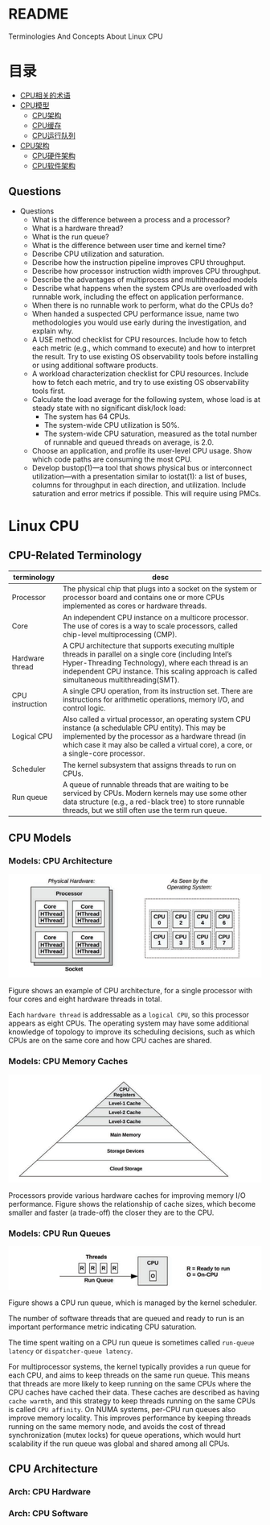 # README

Terminologies And Concepts About Linux CPU

# 目录

- [CPU相关的术语](./os_linux_cpu.md#cpu-related-terminology)
- [CPU模型](./os_linux_cpu.md#cpu-models)
    - [CPU架构](./os_linux_cpu.md#models-cpu-architecture)
    - [CPU缓存](./os_linux_cpu.md#models-cpu-memory-caches)
    - [CPU运行队列](./os_linux_cpu.md#models-cpu-run-queues)
- [CPU架构](./os_linux_cpu.md#cpu-architecture)
    - [CPU硬件架构](./os_linux_cpu.md#arch-cpu-hardware)
    - [CPU软件架构](./os_linux_cpu.md#arch-cpu-software)

## Questions

- Questions
    - What is the difference between a process and a processor?
    - What is a hardware thread?
    - What is the run queue?
    - What is the difference between user time and kernel time?
    - Describe CPU utilization and saturation.
    - Describe how the instruction pipeline improves CPU throughput.
    - Describe how processor instruction width improves CPU throughput.
    - Describe the advantages of multiprocess and multithreaded models
    - Describe what happens when the system CPUs are overloaded with runnable work, including the effect on application
      performance.
    - When there is no runnable work to perform, what do the CPUs do?
    - When handed a suspected CPU performance issue, name two methodologies you would use early during the
      investigation, and explain why.
    - A USE method checklist for CPU resources. Include how to fetch each metric (e.g., which command to execute) and
      how to interpret the result. Try to use existing OS observability tools before installing or using additional
      software products.
    - A workload characterization checklist for CPU resources. Include how to fetch each metric, and try to use existing
      OS observability tools first.
    - Calculate the load average for the following system, whose load is at steady state with no significant disk/lock
      load:
        - The system has 64 CPUs.
        - The system-wide CPU utilization is 50%.
        - The system-wide CPU saturation, measured as the total number of runnable and queued threads on average, is
          2.0.
    - Choose an application, and profile its user-level CPU usage. Show which code paths are consuming the most CPU.
    - Develop bustop(1)—a tool that shows physical bus or interconnect utilization—with a presentation similar to
      iostat(1):
      a list of buses, columns for throughput in each direction, and utilization. Include saturation and error metrics
      if possible. This will require using PMCs.

# Linux CPU

## CPU-Related Terminology

|   terminology    | desc  |
| ---------------- | ----- |
| Processor | The physical chip that plugs into a socket on the system or processor board and contains one or more CPUs implemented as cores or hardware threads. |
| Core      | An independent CPU instance on a multicore processor. The use of cores is a way to scale processors, called chip-level multiprocessing (CMP). |
| Hardware thread | A CPU architecture that supports executing multiple threads in parallel on a single core (including Intel’s Hyper-Threading Technology), where each thread is an independent CPU instance. This scaling approach is called simultaneous multithreading(SMT). |
| CPU instruction | A single CPU operation, from its instruction set. There are instructions for arithmetic operations, memory I/O, and control logic. |
| Logical CPU     | Also called a virtual processor, an operating system CPU instance (a schedulable CPU entity). This may be implemented by the processor as a hardware thread (in which case it may also be called a virtual core), a core, or a single-core processor. |
| Scheduler       | The kernel subsystem that assigns threads to run on CPUs. |
| Run queue       | A queue of runnable threads that are waiting to be serviced by CPUs. Modern kernels may use some other data structure (e.g., a red-black tree) to store runnable threads, but we still often use the term run queue. |

## CPU Models

### Models: CPU Architecture

![cpu-model-cpu-architecture](./imgs/cpu_model_cpu_architecture.png)

Figure shows an example of CPU architecture, for a single processor with four cores and eight hardware threads in total.

Each `hardware thread` is addressable as a `logical CPU`, so this processor appears as eight CPUs. The operating system
may have some additional knowledge of topology to improve its scheduling decisions, such as which CPUs are on the same
core and how CPU caches are shared.

### Models: CPU Memory Caches

![cpu-model-cpu-memory-caches](./imgs/cpu_model_cpu_memory_caches.png)

Processors provide various hardware caches for improving memory I/O performance. Figure shows the relationship of cache
sizes, which become smaller and faster (a trade-off) the closer they are to the CPU.

### Models: CPU Run Queues

![cpu-model-cpu-run-queues](./imgs/cpu_model_cpu_run_queues.png)

Figure shows a CPU run queue, which is managed by the kernel scheduler.

The number of software threads that are queued and ready to run is an important performance metric indicating CPU
saturation.

The time spent waiting on a CPU run queue is sometimes called `run-queue latency` or `dispatcher-queue latency`.

For multiprocessor systems, the kernel typically provides a run queue for each CPU, and aims to keep threads on the same
run queue. This means that threads are more likely to keep running on the same CPUs where the CPU caches have cached
their data. These caches are described as having `cache warmth`, and this strategy to keep threads running on the same
CPUs is called `CPU affinity`. On NUMA systems, per-CPU run queues also improve memory locality. This improves
performance by keeping threads running on the same memory node, and avoids the cost of thread synchronization (mutex
locks) for queue operations, which would hurt scalability if the run queue was global and shared among all CPUs.

## CPU Architecture

### Arch: CPU Hardware

### Arch: CPU Software



